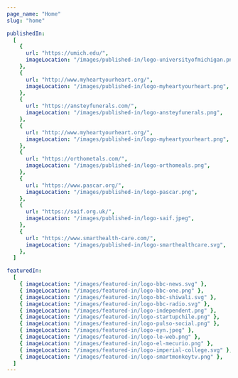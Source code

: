 ```yaml
---
page_name: "Home"
slug: "home"

publishedIn:
  [
    {
      url: "https://umich.edu/",
      imageLocation: "/images/published-in/logo-universityofmichigan.png",
    },
    {
      url: "http://www.myheartyourheart.org/",
      imageLocation: "/images/published-in/logo-myheartyourheart.png",
    },
    {
      url: "https://ansteyfunerals.com/",
      imageLocation: "/images/published-in/logo-ansteyfunerals.png",
    },
    {
      url: "http://www.myheartyourheart.org/",
      imageLocation: "/images/published-in/logo-myheartyourheart.png",
    },
    {
      url: "https://orthometals.com/",
      imageLocation: "/images/published-in/logo-orthomeals.png",
    },
    {
      url: "https://www.pascar.org/",
      imageLocation: "/images/published-in/logo-pascar.png",
    },
    {
      url: "https://saif.org.uk/",
      imageLocation: "/images/published-in/logo-saif.jpeg",
    },
    {
      url: "https://www.smarthealth-care.com/",
      imageLocation: "/images/published-in/logo-smarthealthcare.svg",
    },
  ]

featuredIn:
  [
    { imageLocation: "/images/featured-in/logo-bbc-news.svg" },
    { imageLocation: "/images/featured-in/logo-bbc-one.png" },
    { imageLocation: "/images/featured-in/logo-bbc-shiwali.svg" },
    { imageLocation: "/images/featured-in/logo-bbc-radio.svg" },
    { imageLocation: "/images/featured-in/logo-independent.png" },
    { imageLocation: "/images/featured-in/logo-startupchile.png" },
    { imageLocation: "/images/featured-in/logo-pulso-social.png" },
    { imageLocation: "/images/featured-in/logo-eyn.jpeg" },
    { imageLocation: "/images/featured-in/logo-le-web.png" },
    { imageLocation: "/images/featured-in/logo-el-mecurio.png" },
    { imageLocation: "/images/featured-in/logo-imperial-college.svg" },
    { imageLocation: "/images/featured-in/logo-smartmonkeytv.png" },
  ]
---
```

